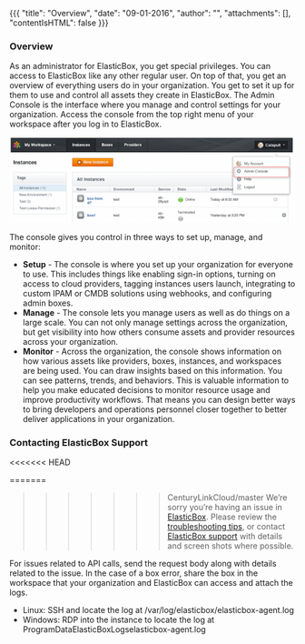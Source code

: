 {{{
"title": "Overview",
"date": "09-01-2016",
"author": "",
"attachments": [],
"contentIsHTML": false
}}}

### Overview

As an administrator for ElasticBox, you get special privileges. You can access to ElasticBox like any other regular user. On top of that, you get an overview of everything users do in your organization. You get to set it up for them to use and control all assets they create in ElasticBox.
The Admin Console is the interface where you manage and control settings for your organization. Access the console from the top right menu of your workspace after you log in to ElasticBox.

![admin-overview1.png](../images/ElasticBox/admin-overview1.png)

The console gives you control in three ways to set up, manage, and monitor:

* **Setup** - The console is where you set up your organization for everyone to use. This includes things like enabling sign-in options, turning on access to cloud providers, tagging instances users launch, integrating to custom IPAM or CMDB solutions using webhooks, and configuring admin boxes.
* **Manage** - The console lets you manage users as well as do things on a large scale. You can not only manage settings across the organization, but get visibility into how others consume assets and provider resources across your organization.
* **Monitor** - Across the organization, the console shows information on how various assets like providers, boxes, instances, and workspaces are being used. You can draw insights based on this information. You can see patterns, trends, and behaviors. This is valuable information to help you make educated decisions to monitor resource usage and improve productivity workflows. That means you can design better ways to bring developers and operations personnel closer together to better deliver applications in your organization.

### Contacting ElasticBox Support
<<<<<<< HEAD

=======
>>>>>>> CenturyLinkCloud/master
We’re sorry you’re having an issue in [ElasticBox](//www.ctl.io/elasticbox/). Please review the [troubleshooting tips](../ElasticBox/troubleshooting-tips.md), or contact [ElasticBox support](mailto:support@elasticbox.com) with details and screen shots where possible.

For issues related to API calls, send the request body along with details related to the issue. In the case of a box error, share the box in the workspace that your organization and ElasticBox can access and attach the logs.
* Linux: SSH and locate the log at /var/log/elasticbox/elasticbox-agent.log
* Windows: RDP into the instance to locate the log at ProgramDataElasticBoxLogselasticbox-agent.log
